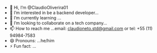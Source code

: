 - 👋 Hi, I’m @ClaudioOliverira01
- 👀 I’m interested in be a backend developer...
- 🌱 I’m currently learning ...
- 💞️ I’m looking to collaborate on a tech company...
- 📫 How to reach me ...email: claudioneto.std@gmail.com or tel: +55 (11) 94984-7583
- 😄 Pronouns: ...he/him
- ⚡ Fun fact: ...

<!---
ClaudioOliverira01/ClaudioOliverira01 is a ✨ special ✨ repository because its `README.md` (this file) appears on your GitHub profile.
You can click the Preview link to take a look at your changes.
--->
